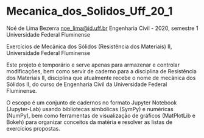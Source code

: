 # Mecanica_dos_Solidos_Uff_20_1

Noé de Lima Bezerra <noe_lima@id.uff.br>
Engenharia Civil - 2020, semestre 1
Universidade Federal Fluminense

Exercícios de Mecânica dos Sólidos (Resistência dos Materiais) II, Universidade Federal Fluminense


Este projeto é temporário e serve apenas para armazenar e controlar modificações, bem como servir de caderno para a disciplina de Resistência dos Materiais II, disciplina que atualmente recebe o nome de mecânica dos Sólidos II, do curso de Engenharia Civil da Universidade Federal Fluminense.

O escopo é um conjunto de cadernos no formato Jupyter Notebook (Jupyter-Lab) usando bibliotecas simbólicas (SymPy) e numéricas (NumPy), bem como ferramentas de visualização de gráficos (MatPlotLib e Bokeh) para organizar conceitos da matéria e resolver as listas de exercícios propostas.
